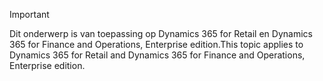 > [!IMPORTANT]
> <span data-ttu-id="5c275-101">Dit onderwerp is van toepassing op Dynamics 365 for Retail en Dynamics 365 for Finance and Operations, Enterprise edition.</span><span class="sxs-lookup"><span data-stu-id="5c275-101">This topic applies to Dynamics 365 for Retail and Dynamics 365 for Finance and Operations, Enterprise edition.</span></span>
